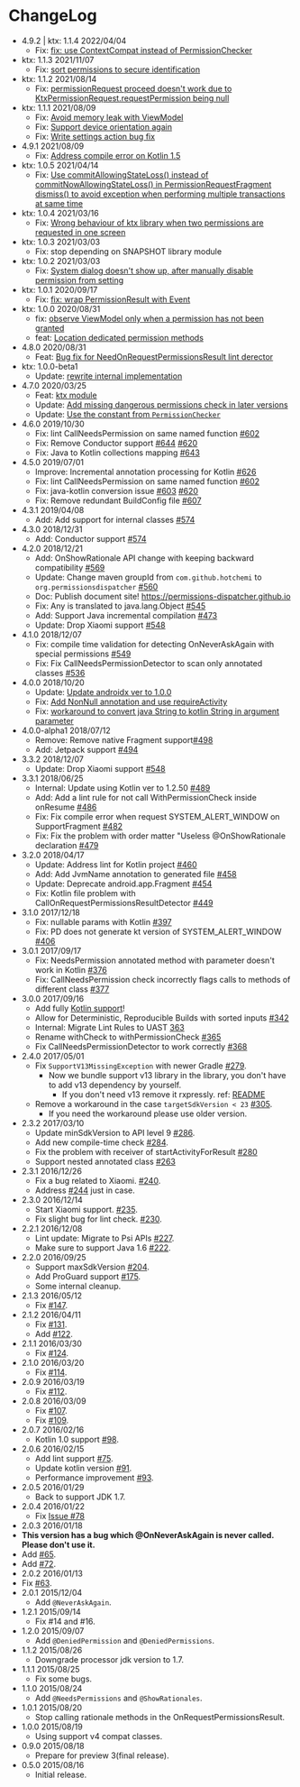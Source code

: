 # ChangeLog

- 4.9.2 | ktx: 1.1.4 2022/04/04
  - Fix: [fix: use ContextCompat instead of PermissionChecker](https://github.com/permissions-dispatcher/PermissionsDispatcher/pull/757)
- ktx: 1.1.3 2021/11/07
  - Fix: [sort permissions to secure identification](https://github.com/permissions-dispatcher/PermissionsDispatcher/issues/729)
- ktx: 1.1.2 2021/08/14
  - Fix: [permissionRequest proceed doesn't work due to KtxPermissionRequest.requestPermission being null](https://github.com/permissions-dispatcher/PermissionsDispatcher/pull/742)
- ktx: 1.1.1 2021/08/09
  - Fix: [Avoid memory leak with ViewModel](https://github.com/permissions-dispatcher/PermissionsDispatcher/pull/741)
  - Fix: [Support device orientation again](https://github.com/permissions-dispatcher/PermissionsDispatcher/pull/738)
  - Fix: [Write settings action bug fix](https://github.com/permissions-dispatcher/PermissionsDispatcher/pull/737)
- 4.9.1 2021/08/09
  - Fix: [Address compile error on Kotlin 1.5](https://github.com/permissions-dispatcher/PermissionsDispatcher/pull/733)
- ktx: 1.0.5 2021/04/14
  - Fix: [Use commitAllowingStateLoss() instead of commitNowAllowingStateLoss() in PermissionRequestFragment dismiss() to avoid exception when performing multiple transactions at same time](https://github.com/permissions-dispatcher/PermissionsDispatcher/pull/724)
- ktx: 1.0.4 2021/03/16
  - Fix: [Wrong behaviour of ktx library when two permissions are requested in one screen](https://github.com/permissions-dispatcher/PermissionsDispatcher/issues/717)
- ktx: 1.0.3 2021/03/03
  - Fix: stop depending on SNAPSHOT library module
- ktx: 1.0.2 2021/03/03
  - Fix: [System dialog doesn't show up, after manually disable permission from setting](https://github.com/permissions-dispatcher/PermissionsDispatcher/issues/705)
- ktx: 1.0.1 2020/09/17
  - Fix: [fix: wrap PermissionResult with Event](https://github.com/permissions-dispatcher/PermissionsDispatcher/pull/689)
- ktx: 1.0.0 2020/08/31
  - fix: [observe ViewModel only when a permission has not been granted](https://github.com/permissions-dispatcher/PermissionsDispatcher/pull/681)
  - feat: [Location dedicated permission methods](https://github.com/permissions-dispatcher/PermissionsDispatcher/pull/679)
- 4.8.0 2020/08/31
  - Feat: [Bug fix for NeedOnRequestPermissionsResult lint derector](https://github.com/permissions-dispatcher/PermissionsDispatcher/issues/680)
- ktx: 1.0.0-beta1
  - Update: [rewrite internal implementation](https://github.com/permissions-dispatcher/PermissionsDispatcher/pull/678)
- 4.7.0 2020/03/25
  - Feat: [ktx module](https://github.com/permissions-dispatcher/PermissionsDispatcher/pull/665)
  - Update: [Add missing dangerous permissions check in later versions](https://github.com/permissions-dispatcher/PermissionsDispatcher/pull/652)
  - Update: [Use the constant from `PermissionChecker`](https://github.com/permissions-dispatcher/PermissionsDispatcher/pull/658)
- 4.6.0 2019/10/30
  - Fix: lint CallNeedsPermission on same named function [#602](https://github.com/permissions-dispatcher/PermissionsDispatcher/issues/602)
  - Fix: Remove Conductor support [#644](https://github.com/permissions-dispatcher/PermissionsDispatcher/pull/644) 
  [#620](https://github.com/permissions-dispatcher/PermissionsDispatcher/issues/620)
  - Fix: Java to Kotlin collections mapping [#643](https://github.com/permissions-dispatcher/PermissionsDispatcher/pull/643)
- 4.5.0 2019/07/01
  - Improve: Incremental annotation processing for Kotlin [#626](https://github.com/permissions-dispatcher/PermissionsDispatcher/pull/626)
  - Fix: lint CallNeedsPermission on same named function [#602](https://github.com/permissions-dispatcher/PermissionsDispatcher/issues/602)
  - Fix: java-kotlin conversion issue [#603](https://github.com/permissions-dispatcher/PermissionsDispatcher/issues/603) [#620](https://github.com/permissions-dispatcher/PermissionsDispatcher/issues/620)
  - Fix: Remove redundant BuildConfig file [#607](https://github.com/permissions-dispatcher/PermissionsDispatcher/pull/607)
- 4.3.1 2019/04/08
  - Add: Add support for internal classes [#574](https://github.com/permissions-dispatcher/PermissionsDispatcher/pull/606)
- 4.3.0 2018/12/31
  - Add: Conductor support [#574](https://github.com/permissions-dispatcher/PermissionsDispatcher/pull/574)
- 4.2.0 2018/12/21
  - Add: OnShowRationale API change with keeping backward compatibility [#569](https://github.com/permissions-dispatcher/PermissionsDispatcher/pull/569)
  - Update: Change maven groupId from `com.github.hotchemi` to `org.permissionsdispatcher` [#560](https://github.com/permissions-dispatcher/PermissionsDispatcher/issues/560)
  - Doc: Publish document site! https://permissions-dispatcher.github.io
  - Fix: Any is translated to java.lang.Object [#545](https://github.com/permissions-dispatcher/PermissionsDispatcher/issues/545)
  - Add: Support Java incremental compilation [#473](https://github.com/permissions-dispatcher/PermissionsDispatcher/issues/473)
  - Update: Drop Xiaomi support [#548](https://github.com/permissions-dispatcher/PermissionsDispatcher/pull/548)
- 4.1.0 2018/12/07
  - Fix: compile time validation for detecting OnNeverAskAgain with special permissions [#549](https://github.com/permissions-dispatcher/PermissionsDispatcher/pull/549)
  - Fix: Fix CallNeedsPermissionDetector to scan only annotated classes [#536](https://github.com/permissions-dispatcher/PermissionsDispatcher/pull/536)
- 4.0.0 2018/10/20
  - Update: [Update androidx ver to 1.0.0](https://github.com/permissions-dispatcher/PermissionsDispatcher/pull/530)
  - Fix: [Add NonNull annotation and use requireActivity](https://github.com/permissions-dispatcher/PermissionsDispatcher/pull/526)
  - Fix: [workaround to convert java String to kotlin String in argument parameter](https://github.com/permissions-dispatcher/PermissionsDispatcher/pull/509)
- 4.0.0-alpha1 2018/07/12
  - Remove: Remove native Fragment support[#498](https://github.com/permissions-dispatcher/PermissionsDispatcher/pull/498)
  - Add: Jetpack support [#494](https://github.com/permissions-dispatcher/PermissionsDispatcher/pull/494)
- 3.3.2 2018/12/07
  - Update: Drop Xiaomi support [#548](https://github.com/permissions-dispatcher/PermissionsDispatcher/pull/548)
- 3.3.1 2018/06/25
  - Internal: Update using Kotlin ver to 1.2.50 [#489](https://github.com/permissions-dispatcher/PermissionsDispatcher/pull/489)
  - Add: Add a lint rule for not call WithPermissionCheck inside onResume [#486](https://github.com/permissions-dispatcher/PermissionsDispatcher/pull/486)
  - Fix: Fix compile error when request SYSTEM_ALERT_WINDOW on SupportFragment [#482](https://github.com/permissions-dispatcher/PermissionsDispatcher/pull/482)
  - Fix: Fix the problem with order matter "Useless @OnShowRationale declaration [#479](https://github.com/permissions-dispatcher/PermissionsDispatcher/pull/479)
- 3.2.0 2018/04/17
  - Update: Address lint for Kotlin project [#460](https://github.com/permissions-dispatcher/PermissionsDispatcher/pull/460)
  - Add: Add JvmName annotation to generated file [#458](https://github.com/permissions-dispatcher/PermissionsDispatcher/pull/458)
  - Update: Deprecate android.app.Fragment [#454](https://github.com/permissions-dispatcher/PermissionsDispatcher/pull/454)
  - Fix: Kotlin file problem with CallOnRequestPermissionsResultDetector [#449](https://github.com/permissions-dispatcher/PermissionsDispatcher/pull/449)
- 3.1.0 2017/12/18
  - Fix: nullable params with Kotlin [#397](https://github.com/permissions-dispatcher/PermissionsDispatcher/issues/397)
  - Fix: PD does not generate kt version of SYSTEM_ALERT_WINDOW [#406](https://github.com/permissions-dispatcher/PermissionsDispatcher/issues/406)
- 3.0.1 2017/09/17
  - Fix: NeedsPermission annotated method with parameter doesn't work in Kotlin [#376](https://github.com/permissions-dispatcher/PermissionsDispatcher/issues/376)
  - Fix: CallNeedsPermission check incorrectly flags calls to methods of different class [#377](https://github.com/permissions-dispatcher/PermissionsDispatcher/issues/377)
- 3.0.0 2017/09/16
  - Add fully [Kotlin support](https://github.com/hotchemi/PermissionsDispatcher/blob/master/doc/kotlin_support.md)!
  - Allow for Deterministic, Reproducible Builds with sorted inputs [#342](https://github.com/permissions-dispatcher/PermissionsDispatcher/pull/342)
  - Internal: Migrate Lint Rules to UAST [363](https://github.com/permissions-dispatcher/PermissionsDispatcher/pull/363)
  - Rename withCheck to withPermissionCheck [#365](https://github.com/permissions-dispatcher/PermissionsDispatcher/pull/365)
  - Fix CallNeedsPermissionDetector to work correctly [#368](https://github.com/permissions-dispatcher/PermissionsDispatcher/pull/368)
- 2.4.0 2017/05/01
  - Fix `SupportV13MissingException` with newer Gradle [#279](https://github.com/hotchemi/PermissionsDispatcher/issues/279).
    - Now we bundle support v13 library in the library, you don't have to add v13 dependency by yourself.
      - If you don't need v13 remove it rxpressly. ref: [README](https://github.com/hotchemi/PermissionsDispatcher#download)
  - Remove a workaround in the case `targetSdkVersion < 23` [#305](https://github.com/hotchemi/PermissionsDispatcher/issues/305).
    - If you need the workaround please use  older version.
- 2.3.2 2017/03/10
  - Update minSdkVersion to API level 9 [#286](https://github.com/hotchemi/PermissionsDispatcher/pull/286).
  - Add new compile-time check [#284](https://github.com/hotchemi/PermissionsDispatcher/pull/284).
  - Fix the problem with receiver of startActivityForResult [#280](https://github.com/hotchemi/PermissionsDispatcher/pull/280)
  - Support nested annotated class [#263](https://github.com/hotchemi/PermissionsDispatcher/pull/263)
- 2.3.1 2016/12/26
  - Fix a bug related to Xiaomi. [#240](https://github.com/hotchemi/PermissionsDispatcher/issues/240).
  - Address [#244](https://github.com/hotchemi/PermissionsDispatcher/issues/244) just in case.
- 2.3.0 2016/12/14
  - Start Xiaomi support. [#235](https://github.com/hotchemi/PermissionsDispatcher/pull/235).
  - Fix slight bug for lint check. [#230](https://github.com/hotchemi/PermissionsDispatcher/pull/230).
- 2.2.1 2016/12/08
  - Lint update: Migrate to Psi APIs [#227](https://github.com/hotchemi/PermissionsDispatcher/pull/227).
  - Make sure to support Java 1.6 [#222](https://github.com/hotchemi/PermissionsDispatcher/pull/222).
- 2.2.0 2016/09/25
  - Support maxSdkVersion [#204](https://github.com/hotchemi/PermissionsDispatcher/pull/204).
  - Add ProGuard support [#175](https://github.com/hotchemi/PermissionsDispatcher/pull/175).
  - Some internal cleanup.
- 2.1.3 2016/05/12
  - Fix [#147](https://github.com/hotchemi/PermissionsDispatcher/pull/147).
- 2.1.2 2016/04/11
  - Fix [#131](https://github.com/hotchemi/PermissionsDispatcher/pull/131).
  - Add [#122](https://github.com/hotchemi/PermissionsDispatcher/pull/122).
- 2.1.1 2016/03/30
  - Fix [#124](https://github.com/hotchemi/PermissionsDispatcher/issues/124).
- 2.1.0 2016/03/20
  - Fix [#114](https://github.com/hotchemi/PermissionsDispatcher/issues/114).
- 2.0.9 2016/03/19
  - Fix [#112](https://github.com/hotchemi/PermissionsDispatcher/issues/112).
- 2.0.8 2016/03/09
  - Fix [#107](https://github.com/hotchemi/PermissionsDispatcher/issues/107).
  - Fix [#109](https://github.com/hotchemi/PermissionsDispatcher/issues/109).
- 2.0.7 2016/02/16
  - Kotlin 1.0 support [#98](https://github.com/hotchemi/PermissionsDispatcher/pull/98).
- 2.0.6 2016/02/15
  - Add lint support [#75](https://github.com/hotchemi/PermissionsDispatcher/pull/75).
  - Update kotlin version [#91](https://github.com/hotchemi/PermissionsDispatcher/pull/91).
  - Performance improvement [#93](https://github.com/hotchemi/PermissionsDispatcher/pull/93).
- 2.0.5 2016/01/29
  - Back to support JDK 1.7.
- 2.0.4 2016/01/22
  - Fix [Issue #78](https://github.com/hotchemi/PermissionsDispatcher/issues/78)
- 2.0.3 2016/01/18
 - **This version has a bug which @OnNeverAskAgain is never called. Please don't use it.** 
 - Add [#65](https://github.com/hotchemi/PermissionsDispatcher/pull/65).
 - Add [#72](https://github.com/hotchemi/PermissionsDispatcher/pull/72).
- 2.0.2 2016/01/13
 - Fix [#63](https://github.com/hotchemi/PermissionsDispatcher/issues/63).
- 2.0.1 2015/12/04
    - Add `@NeverAskAgain`.
- 1.2.1 2015/09/14
    - Fix #14 and #16.
- 1.2.0 2015/09/07
    - Add `@DeniedPermission` and `@DeniedPermissions`.
- 1.1.2 2015/08/26
    - Downgrade processor jdk version to 1.7.
- 1.1.1 2015/08/25
    - Fix some bugs.
- 1.1.0 2015/08/24
    - Add `@NeedsPermissions` and `@ShowRationales`.
- 1.0.1 2015/08/20
    - Stop calling rationale methods in the OnRequestPermissionsResult.
- 1.0.0 2015/08/19
    - Using support v4 compat classes.
- 0.9.0 2015/08/18
    - Prepare for preview 3(final release).
- 0.5.0 2015/08/16
    - Initial release.
